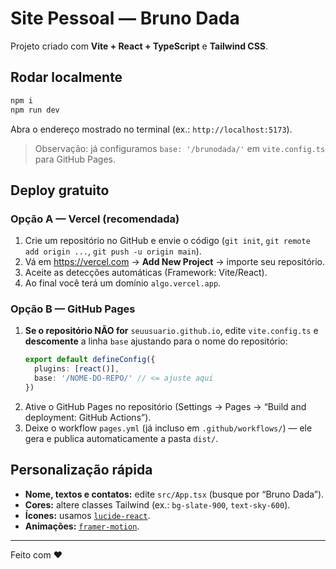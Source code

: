# Site Pessoal — Bruno Dada

Projeto criado com **Vite + React + TypeScript** e **Tailwind CSS**.

## Rodar localmente
```bash
npm i
npm run dev
```
Abra o endereço mostrado no terminal (ex.: `http://localhost:5173`).


> Observação: já configuramos `base: '/brunodada/'` em `vite.config.ts` para GitHub Pages.

## Deploy gratuito

### Opção A — Vercel (recomendada)
1. Crie um repositório no GitHub e envie o código (`git init`, `git remote add origin ...`, `git push -u origin main`).
2. Vá em https://vercel.com → **Add New Project** → importe seu repositório.
3. Aceite as detecções automáticas (Framework: Vite/React).  
4. Ao final você terá um domínio `algo.vercel.app`.

### Opção B — GitHub Pages
1. **Se o repositório NÃO for** `seuusuario.github.io`, edite `vite.config.ts` e **descomente** a linha `base` ajustando para o nome do repositório:
   ```ts
   export default defineConfig({
     plugins: [react()],
     base: '/NOME-DO-REPO/' // <= ajuste aqui
   })
   ```
2. Ative o GitHub Pages no repositório (Settings → Pages → “Build and deployment: GitHub Actions”).  
3. Deixe o workflow `pages.yml` (já incluso em `.github/workflows/`) — ele gera e publica automaticamente a pasta `dist/`.

## Personalização rápida
- **Nome, textos e contatos:** edite `src/App.tsx` (busque por “Bruno Dada”).  
- **Cores:** altere classes Tailwind (ex.: `bg-slate-900`, `text-sky-600`).  
- **Ícones:** usamos [`lucide-react`](https://lucide.dev/icons/).  
- **Animações:** [`framer-motion`](https://www.framer.com/motion/).

---
Feito com ♥️
